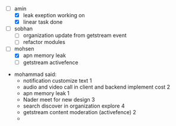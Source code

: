 - [ ] amin
	- [x] leak exeption working on
	- [x] linear task done
- [ ] sobhan
	- [ ] organization update from getstream event
	- [ ] refactor modules
- [ ] mohsen
	- [x] apn memory leak 
	- [ ] getstream activefence
- mohammad said:
	- notification customize text 1
	- audio and video call in client and backend implement cost  2
	- apn memory leak 1
	- Nader meet for new design 3
	- search discover in organization explore 4
	- getstream content moderation (activefence) 2
	- 